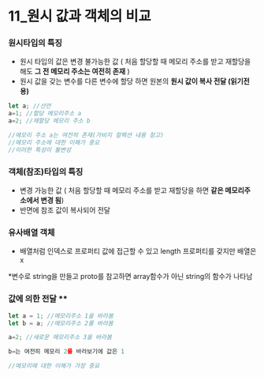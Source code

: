 # 11_원시 값과 객체의 비교

### 원시타입의 특징

- 원시 타입의 값은 변경 불가능한 값 
( 처음 할당할 때 메모리 주소를 받고 재할당을 해도 **그 전 메모리 주소는 여전히 존재** )
- 원시 값을 갖는 변수를 다른 변수에 할당 하면 원본의 **원시 값이 복사 전달 (읽기전용)**

```jsx
let a; //선언
a=1; //할당 메모리주소 a
a=2; //재할당 메모리 주소 b 

//메모리 주소 a는 여전히 존재(가비지 컬렉션 내용 참고)
//메모리 주소에 대한 이해가 중요
//이러한 특성이 불변성
```

### 객체(참조)타입의 특징

- 변경 가능한 값
( 처음 할당할 때 메모리 주소를 받고 재할당을 하면 **같은 메모리주소에서 변경 됨**)
- 반면에 참조 값이 복사되어 전달

### 유사배열 객체

- 배열처럼 인덱스로 프로퍼티 값에 접근할 수 있고 length 프로퍼티를 갖지만 배열은 x

*변수로 string을 만들고 proto를 참고하면 array함수가 아닌 string의 함수가 나타남

 

### 값에 의한 전달 **

```jsx
let a = 1; //메모리주소 1을 바라봄
let b = a; //메모리주소 2를 바라봄

a=2; //새로운 메모리주소 3을 바라봄

b=는 여전히 메모리 2를 바라보기에 값은 1 

//메모리에 대한 이해가 가장 중요
```
